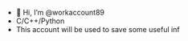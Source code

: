 - 👋 Hi, I’m @workaccount89
- C/C++/Python
- This account will be used to save some useful inf

<!---
workaccount89/workaccount89 is a ✨ special ✨ repository because its `README.md` (this file) appears on your GitHub profile.
You can click the Preview link to take a look at your changes.
--->
